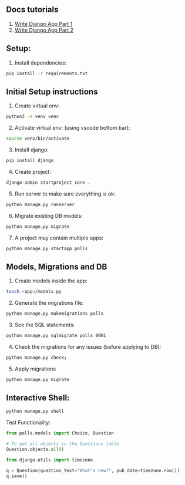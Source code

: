 ## Docs tutorials

1. [Write Django App Part 1](https://docs.djangoproject.com/en/5.1/intro/tutorial01/)
1. [Write Django App Part 2](https://docs.djangoproject.com/en/5.1/intro/tutorial02/)

## Setup:

1. Install dependencies:

```bash
pip install -r requirements.txt
```

## Initial Setup instructions

1. Create virtual env:

```bash
python3 -m venv venv
```

2. Activate virtual env: (using vscode bottom bar):

```bash
source venv/bin/activate
```

3. Install django:

```bash
pip install django
```

4. Create project:

```bash
django-admin startproject core .
```

5. Run server to make sure everything is ok:

```bash
python manage.py runserver
```

6. Migrate existing DB models:

```bash
python manage.py migrate
```

7. A project may contain multiple apps:

```bash
python manage.py startapp polls
```

## Models, Migrations and DB

1. Create models inside the app:

```bash
touch <app>/models.py
```

2. Generate the migrations file:

```bash
python manage.py makemigrations polls
```

3. See the SQL statements:

```bash
python manage.py sqlmigrate polls 0001
```

4. Check the migrations for any issues (before applying to DB):

```bash
python manage.py check;
```

5. Apply migrations

```bash
python manage.py migrate
```

## Interactive Shell:

```bash
python manage.py shell
```

Test Functionality:

```py
from polls.models import Choice, Question

# To get all objects in the Questions table
Question.objects.all()

from django.utils import timezone

q = Question(question_text="What's new?", pub_date=timezone.now())
q.save()
```
